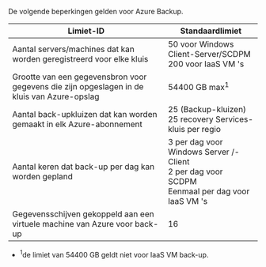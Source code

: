 De volgende beperkingen gelden voor Azure Backup.

| Limiet-ID | Standaardlimiet |
| --- | --- |
| Aantal servers/machines dat kan worden geregistreerd voor elke kluis |50 voor Windows Client-Server/SCDPM <br/> 200 voor IaaS VM 's |
| Grootte van een gegevensbron voor gegevens die zijn opgeslagen in de kluis van Azure-opslag |54400 GB max<sup>1</sup> |
| Aantal back-upkluizen dat kan worden gemaakt in elk Azure-abonnement |25 (Backup-kluizen) <br/> 25 recovery Services-kluis per regio |
| Aantal keren dat back-up per dag kan worden gepland |3 per dag voor Windows Server /-Client <br/> 2 per dag voor SCDPM <br/> Eenmaal per dag voor IaaS VM 's |
| Gegevensschijven gekoppeld aan een virtuele machine van Azure voor back-up |16 |

* <sup>1</sup>de limiet van 54400 GB geldt niet voor IaaS VM back-up.

